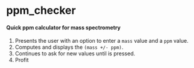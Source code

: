 # ppm_checker
#### Quick ppm calculator for mass spectrometry

1. Presents the user with an option to enter a `mass` value and a `ppm` value.
2. Computes and displays the `(mass +/- ppm)`.
3. Continues to ask for new values until <Enter> is pressed.
4. Profit
